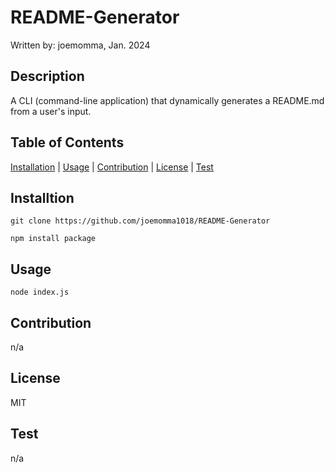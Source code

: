 # README-Generator
Written by: joemomma, Jan. 2024


## Description
A CLI (command-line application) that dynamically generates a README.md from a user's input.


## Table of Contents
[Installation](#Installtion) | [Usage](#Usage) | [Contribution](#Contribution) | [License](#License) | [Test](#Test)


## Installtion
`git clone https://github.com/joemomma1018/README-Generator`

`npm install package`


## Usage

`node index.js`

## Contribution

n/a

## License

MIT

## Test

n/a
